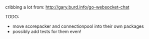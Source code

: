 cribbing a lot from:
http://gary.burd.info/go-websocket-chat

TODO:
 - move scorepacker and connectionpool into their own packages
 - possibly add tests for them even!
 
